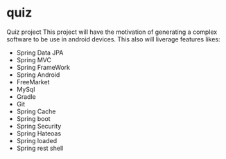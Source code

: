 quiz
====

Quiz project
This project will have the motivation of generating a complex software to be use in android devices.
This also will liverage features likes:
* Spring Data JPA
* Spring MVC
* Spring FrameWork
* Spring Android
* FreeMarket
* MySql
* Gradle
* Git
* Spring Cache
* Spring boot
* Spring Security
* Spring Hateoas
* Spring loaded
* Spring rest shell
